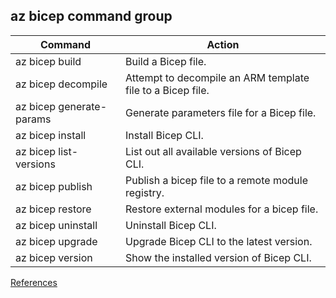 ## az bicep command group

|Command|Action|
|---|---|
|az bicep build | Build a Bicep file.|
|az bicep decompile | Attempt to decompile an ARM template file to a Bicep file.|
|az bicep generate-params | Generate parameters file for a Bicep file.|
|az bicep install | Install Bicep CLI.|
|az bicep list-versions | List out all available versions of Bicep CLI.|
|az bicep publish | Publish a bicep file to a remote module registry.|
|az bicep restore | Restore external modules for a bicep file.|
|az bicep uninstall | Uninstall Bicep CLI.|
|az bicep upgrade | Upgrade Bicep CLI to the latest version.|
|az bicep version | Show the installed version of Bicep CLI.|

[References](https://learn.microsoft.com/en-us/cli/azure/bicep?view=azure-cli-latest)
